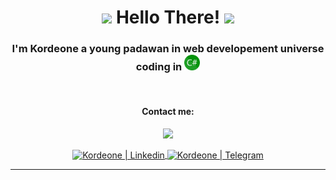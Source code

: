 <div align="center">
 <h1>
   <img src="https://media.giphy.com/media/hUEnpmgX9LyzZfK2xV/giphy.gif?cid=ecf05e47d28we1yg2kohc4ydao23o9k24w18bbgw2t7f6ds0&rid=giphy.gif&ct=g"
         width="55px">
  Hello There!  
  <img src="https://media.giphy.com/media/hUEnpmgX9LyzZfK2xV/giphy.gif?cid=ecf05e47d28we1yg2kohc4ydao23o9k24w18bbgw2t7f6ds0&rid=giphy.gif&ct=g"
         width="55px">
 </h1>
 <h3>
  I'm Kordeone a young padawan in web developement universe coding in <img
                                                                                      height="25" src="https://raw.githubusercontent.com/github/explore/80688e429a7d4ef2fca1e82350fe8e3517d3494d/topics/csharp/csharp.png"
 </h3>
  
</div>

<br>
<div align="center">
 <h4>
  Contact me:
  </h4>
 
 [![](https://img.shields.io/badge/-mojtabasalehi.k@outlook.com-ffffff)](mailto:mojtabasalehi.k@outlook.com)
 
 <a href="https://linkedin.com/in/kordeone" target="_blank">
   <img align="center" alt="Kordeone | Linkedin " width="30px" src="https://cdn1.iconfinder.com/data/icons/logotypes/32/linkedin-256.png"</a>
  
  <a href="https://t.me/kordeone" target="_blank">
    <img align="center" alt="Kordeone | Telegram" width="30px" src="https://cdn4.iconfinder.com/data/icons/logos-and-brands/512/335_Telegram_logo-256.png" />
  </a>

<br>
  
 <hr>

  
<!--
   <a href="" target="_blank">
    <img align="center" alt="Kordeone | Twitter" width="41px" src="1https://www.iconfinder.com/icons/4375108/logo_telegram_icon" />
   </a>


 </div>

<br>

 ### Frequently Used Languages and Tools 
  
 
<code><img height="40" src="https://raw.githubusercontent.com/github/explore/93d8a67084f94b2a444e510199a6e7622e5b09a3/topics/dotnet/dotnet.png"></code>
<code><img height="40" src="https://raw.githubusercontent.com/github/explore/80688e429a7d4ef2fca1e82350fe8e3517d3494d/topics/csharp/csharp.png"></code>
   <code><img height="40" src="https://raw.githubusercontent.com/github/explore/80688e429a7d4ef2fca1e82350fe8e3517d3494d/topics/html/html.png"></code>
<code><img height="40" src="https://raw.githubusercontent.com/github/explore/80688e429a7d4ef2fca1e82350fe8e3517d3494d/topics/css/css.png"></code>
  
 -->
 
<!--
**Kordeone/Kordeone** is a ✨ _special_ ✨ repository because its `README.md` (this file) appears on your GitHub profile.

Here are some ideas to get you started:

- 🔭 I’m currently working on ...
- 🌱 I’m currently learning ...
- 👯 I’m looking to collaborate on ...
- 🤔 I’m looking for help with ...
- 💬 Ask me about ...
- 📫 How to reach me: ...
- 😄 Pronouns: ...
- ⚡ Fun fact: ...
-->
